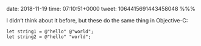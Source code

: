 date: 2018-11-19
time: 07:10:51+0000
tweet: 1064415691443458048
%%%

I didn’t think about it before, but these do the same thing in Objective-C:

    let string1 = @"hello" @"world";
    let string2 = @"hello" "world";
